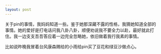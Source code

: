 ```yaml
---
layout: post
---
```

关于pin的事情，我妈妈知道一些。鉴于她那深藏不露的性格，我猜她知道全部的事情。她的爱好是打电话问我八卦八卦，顺便劝说我不要全力以赴，最好就此打住。我一边支支吾吾答应着一边完全忽略她，依旧做着我行我素的事情。

比如说昨晚我冒着台风康森赐给的小雨给pin买了豆花和绿豆沙做点心。